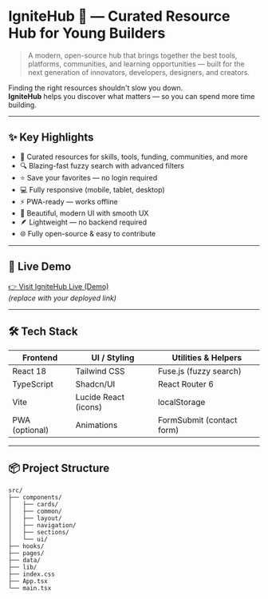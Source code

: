 # IgniteHub 🚀 — Curated Resource Hub for Young Builders

> A modern, open-source hub that brings together the best tools, platforms, communities, and learning opportunities — built for the next generation of innovators, developers, designers, and creators.

Finding the right resources shouldn't slow you down.  
**IgniteHub** helps you discover what matters — so you can spend more time building.

---

## ✨ Key Highlights

- 🎯 Curated resources for skills, tools, funding, communities, and more  
- 🔍 Blazing-fast fuzzy search with advanced filters  
- ⭐ Save your favorites — no login required  
- 💻 Fully responsive (mobile, tablet, desktop)  
- ⚡️ PWA-ready — works offline  
- 🎨 Beautiful, modern UI with smooth UX  
- 🪶 Lightweight — no backend required  
- 🌐 Fully open-source & easy to contribute

---

## 🚀 Live Demo

[👉 Visit IgniteHub Live (Demo)](https://your-demo-url.com)  
*(replace with your deployed link)*

---

## 🛠️ Tech Stack

| Frontend  | UI / Styling  | Utilities & Helpers |
|-----------|---------------|--------------------|
| React 18  | Tailwind CSS  | Fuse.js (fuzzy search) |
| TypeScript | Shadcn/UI    | React Router 6 |
| Vite      | Lucide React (icons) | localStorage |
| PWA (optional) | Animations | FormSubmit (contact form) |

---

## 📦 Project Structure

```text
src/
├── components/            
│   ├── cards/              
│   ├── common/             
│   ├── layout/             
│   ├── navigation/         
│   ├── sections/           
│   └── ui/                 
├── hooks/                
├── pages/                  
├── data/                  
├── lib/                   
├── index.css              
├── App.tsx                
└── main.tsx               


